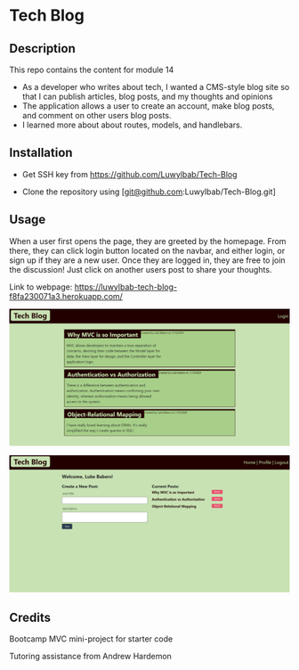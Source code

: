 # Tech Blog

## Description

This repo contains the content for module 14

- As a developer who writes about tech, I wanted a CMS-style blog site
so that I can publish articles, blog posts, and my thoughts and opinions
- The application allows a user to create an account, make blog posts, and comment on other users blog posts.
- I learned more about about routes, models, and handlebars.

## Installation

- Get SSH key from https://github.com/Luwylbab/Tech-Blog

- Clone the repository using [git@github.com:Luwylbab/Tech-Blog.git]

## Usage

When a user first opens the page, they are greeted by the homepage. From there, they can click login button located on the navbar, and either login, or sign up if they are a new user. Once they are logged in, they are free to join the discussion! Just click on another users post to share your thoughts.

Link to webpage: https://luwylbab-tech-blog-f8fa230071a3.herokuapp.com/

![screenshot of the webpage](./public/assets/images/TechBlog(1).png)

![screenshot of the webpage](./public/assets/images/TechBlog(2).png)

## Credits

Bootcamp MVC mini-project for starter code

Tutoring assistance from Andrew Hardemon